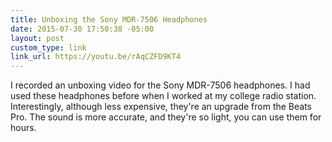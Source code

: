 ```yaml
---
title: Unboxing the Sony MDR-7506 Headphones
date: 2015-07-30 17:50:38 -05:00
layout: post
custom_type: link
link_url: https://youtu.be/rAqCZFD9KT4
---
```


I recorded an unboxing video for the Sony MDR-7506 headphones. I had used these headphones before when I worked at my college radio station. Interestingly, although less expensive, they're an upgrade from the Beats Pro. The sound is more accurate, and they're so light, you can use them for hours.
